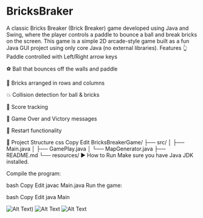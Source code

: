 # BricksBraker
A classic Bricks Breaker (Brick Breaker) game developed using Java and Swing, where the player controls a paddle to bounce a ball and break bricks on the screen. This game is a simple 2D arcade-style game built as a fun Java GUI project using only core Java (no external libraries).
Features
👆 Paddle controlled with Left/Right arrow keys

⚽ Ball that bounces off the walls and paddle

🧱 Bricks arranged in rows and columns

💥 Collision detection for ball & bricks

🎯 Score tracking

🛑 Game Over and Victory messages

🔄 Restart functionality

📁 Project Structure
css
Copy
Edit
BricksBreakerGame/
├── src/
│   ├── Main.java
│   ├── GamePlay.java
│   └── MapGenerator.java
├── README.md
└── resources/
▶️ How to Run
Make sure you have Java JDK installed.

Compile the program:

bash
Copy
Edit
javac Main.java
Run the game:

bash
Copy
Edit
java Main


![Alt Text](C:\Users\Pragati_Nagapure\Pictures\BricksBracker\Screenshot2025-07-09232609))
![Alt Text](C:\Users\Pragati_Nagapure\Pictures\BricksBracker\Screenshot (122))
![Alt Text](C:\Users\Pragati_Nagapure\Pictures\BricksBracker\Screenshot (123))






